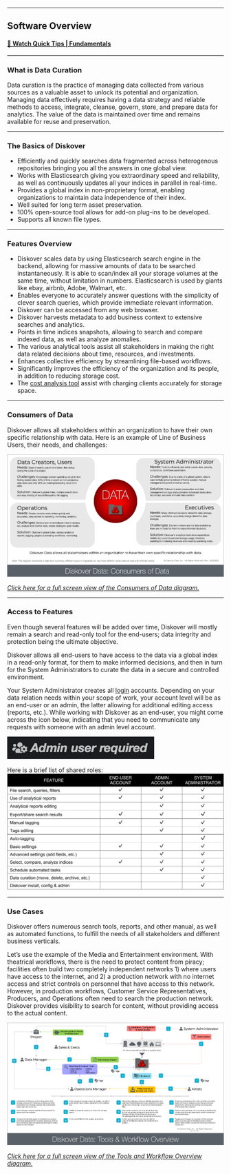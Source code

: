 ___
<a id="software_overview"></a>
## Software Overview

#### [🍿 Watch Quick Tips | Fundamentals](https://vimeo.com/766235515)
___

### What is Data Curation

Data curation is the practice of managing data collected from various sources as a valuable asset to unlock its potential and organization. Managing data effectively requires having a data strategy and reliable methods to access, integrate, cleanse, govern, store, and prepare data for analytics. The value of the data is maintained over time and remains available for reuse and preservation.

___
### The Basics of Diskover

- Efficiently and quickly searches data fragmented across heterogenous repositories bringing you all the answers in one global view.
-  Works with Elasticsearch giving you extraordinary speed and reliability, as well as continuously updates all your indices in parallel in real-time.
- Provides a global index in non-proprietary format, enabling organizations to maintain data independence of their index.
- Well suited for long term asset preservation.
- 100% open-source tool allows for add-on plug-ins to be developed.
- Supports all known file types.

___
### Features Overview

- Diskover scales data by using Elasticsearch search engine in the backend, allowing for massive amounts of data to be searched instantaneously. It is able to scan/index all your storage volumes at the same time, without limitation in numbers. Elasticsearch is used by giants like ebay, airbnb, Adobe, Walmart, etc.
- Enables everyone to accurately answer questions with the simplicity of clever search queries, which provide immediate relevant information.
- Diskover can be accessed from any web browser.
- Diskover harvests metadata to add business context to extensive searches and analytics.
- Points in time indices snapshots, allowing to search and compare indexed data, as well as analyze anomalies.
- The various analytical tools assist all stakeholders in making the right data related decisions about time, resources, and investments.
- Enhances collective efficiency by streamlining file-based workflows.
- Significantly improves the efficiency of the organization and its people, in addition to reducing storage cost.
- The [cost analysis tool](#cost_analysis) assist with charging clients accurately for storage space.

<p id="consumers_of_data"></p>

___
### Consumers of Data

Diskover allows all stakeholders within an organization to have their own specific relationship with data. Here is an example of Line of Business Users, their needs, and challenges:

![Image: Consumers of Data Diagram](images/diagram_diskover_consumers_of_data_with_border.png)

_[Click here for a full screen view of the Consumers of Data diagram.](images/diagram_diskover_consumers_of_data_with_border.png)_

___
### Access to Features

Even though several features will be added over time, Diskover will mostly remain a search and read-only tool for the end-users; data integrity and protection being the ultimate objective.

Diskover allows all end-users to have access to the data via a global index  in a read-only format, for them to make informed decisions, and then in turn for the System Administrators to curate the data in a secure and controlled environment.

Your System Administrator creates all [login](#login) accounts. Depending on your data relation needs within your scope of work, your account level will be as an end-user or an admin, the latter allowing for additional editing access (reports, etc.). While working with Diskover as an end-user, you might come across the icon below, indicating that you need to communicate any requests with someone with an admin level account.

![Image: Admin User Required](images/image_admin_user_required.png)

Here is a brief list of shared roles:
![Image: Shared Roles](images/image_shared_roles_table.png)

___
### Use Cases

Diskover offers numerous search tools, reports, and other manual, as well as automated functions, to fulfill the needs of all stakeholders and different business verticals.

Let’s use the example of the Media and Entertainment environment. With theatrical workflows, there is the need to protect content from piracy; facilities often build two completely independent networks 1) where users have access to the internet, and 2) a production network with no internet access and strict controls on personnel that have access to this network. However, in production workflows, Customer Service Representatives, Producers, and Operations often need to search the production network. Diskover provides visibility to search for content, without providing access to the actual content.

![Image: Diskover Tools and Workflow Overview Diagram](images/diagram_diskover_tools_and_workflow_overview_with_border.png)

_[Click here for a full screen view of the Tools and Workflow Overview diagram.](images/diagram_diskover_tools_and_workflow_overview_with_border.png)_
